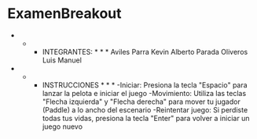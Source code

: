# ExamenBreakout
* * *  INTEGRANTES:  * * * 
Aviles Parra Kevin Alberto
Parada Oliveros Luis Manuel

* * *  INSTRUCCIONES  * * * 
-Iniciar:
    Presiona la tecla "Espacio" para lanzar la pelota e iniciar el juego 
-Movimiento:
    Utiliza las teclas "Flecha izquierda" y "Flecha derecha" para mover tu jugador (Paddle) a lo ancho del escenario
-Reintentar juego:
    Si perdiste todas tus vidas, presiona la tecla "Enter" para volver a iniciar un juego nuevo